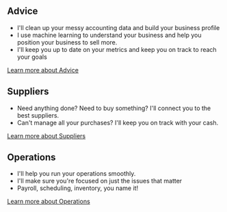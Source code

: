 ## Advice

- I'll clean up your messy accounting data and build your business profile
- I use machine learning to understand your business and help you position your business to sell more.
- I'll keep you up to date on your metrics and keep you on track to reach your goals

[Learn more about Advice](/a "product one")

## Suppliers

- Need anything done? Need to buy something? I'll connect you to the best suppliers.
- Can't manage all your purchases? I'll keep you on track with your cash.

[Learn more about Suppliers](/b "product two")

## Operations

- I'll help you run your operations smoothly.
- I'll make sure you're focused on just the issues that matter
- Payroll, scheduling, inventory, you name it!


[Learn more about Operations](/c "product three")
